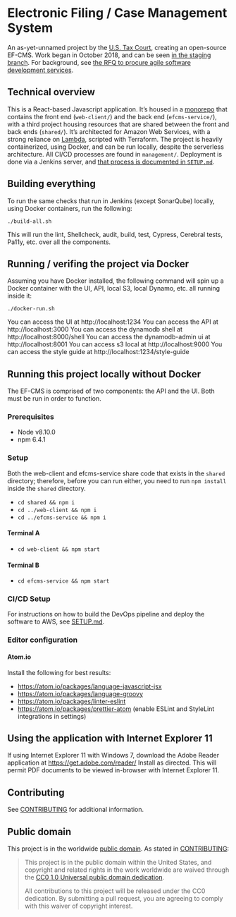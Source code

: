 # Electronic Filing / Case Management System

An as-yet-unnamed project by the [U.S. Tax Court](https://ustaxcourt.gov/), creating an open-source EF-CMS. Work began in October 2018, and can be seen [in the staging branch](https://github.com/ustaxcourt/ef-cms/tree/staging). For background, see [the RFQ to procure agile software development services](https://github.com/ustaxcourt/case-management-rfq).

## Technical overview

This is a React-based Javascript application. It’s housed in a [monorepo](https://en.wikipedia.org/wiki/Monorepo) that contains the front end (`web-client/`) and the back end (`efcms-service/`), with a third project housing resources that are shared between the front and back ends (`shared/`). It’s architected for Amazon Web Services, with a strong reliance on [Lambda](https://aws.amazon.com/lambda/), scripted with Terraform. The project is heavily containerized, using Docker, and can be run locally, despite the serverless architecture. All CI/CD processes are found in `management/`. Deployment is done via a Jenkins server, and [that process is documented in `SETUP.md`](SETUP.md).

## Building everything

To run the same checks that run in Jenkins (except SonarQube) locally, using Docker containers, run the following:

`./build-all.sh`

This will run the lint, Shellcheck, audit, build, test, Cypress, Cerebral tests, Pa11y, etc. over all the components.

## Running / verifing the project via Docker

Assuming you have Docker installed, the following command will spin up a Docker container with the UI, API, local S3, local Dynamo, etc. all running inside it:

`./docker-run.sh`

You can access the UI at  http://localhost:1234
You can access the API at http://localhost:3000
You can access the dynamodb shell at http://localhost:8000/shell
You can access the dynamodb-admin ui at http://localhost:8001
You can access s3 local at http://localhost:9000
You can access the style guide at http://localhost:1234/style-guide

## Running this project locally without Docker

The EF-CMS is comprised of two components: the API and the UI. Both must be run in order to function.

### Prerequisites
- Node v8.10.0
- npm 6.4.1

### Setup

Both the web-client and efcms-service share code that exists in the `shared` directory; therefore, before you can run either, you need to run `npm install` inside the `shared` directory.

- `cd shared && npm i`
- `cd ../web-client && npm i`
- `cd ../efcms-service && npm i`

#### Terminal A
- `cd web-client && npm start`

#### Terminal B
- `cd efcms-service && npm start`

### CI/CD Setup

For instructions on how to build the DevOps pipeline and deploy the software to AWS, see [SETUP.md](SETUP.md).

### Editor configuration

#### Atom.io

Install the following for best results:

- https://atom.io/packages/language-javascript-jsx
- https://atom.io/packages/language-groovy
- https://atom.io/packages/linter-eslint
- https://atom.io/packages/prettier-atom (enable ESLint and StyleLint integrations in settings)

## Using the application with Internet Explorer 11

If using Internet Explorer 11 with Windows 7, download the Adobe Reader application at
https://get.adobe.com/reader/
Install as directed. This will permit PDF documents to be viewed in-browser with Internet Explorer 11.

## Contributing

See [CONTRIBUTING](CONTRIBUTING.md) for additional information.

## Public domain

This project is in the worldwide [public domain](LICENSE.md). As stated in [CONTRIBUTING](CONTRIBUTING.md):

> This project is in the public domain within the United States, and copyright and related rights in the work worldwide are waived through the [CC0 1.0 Universal public domain dedication](https://creativecommons.org/publicdomain/zero/1.0/).
>
> All contributions to this project will be released under the CC0 dedication. By submitting a pull request, you are agreeing to comply with this waiver of copyright interest.

